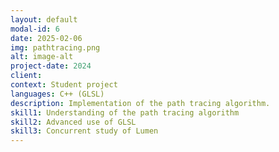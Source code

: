 ```yaml
---
layout: default
modal-id: 6
date: 2025-02-06
img: pathtracing.png
alt: image-alt
project-date: 2024
client:
context: Student project
languages: C++ (GLSL)
description: Implementation of the path tracing algorithm.
skill1: Understanding of the path tracing algorithm
skill2: Advanced use of GLSL
skill3: Concurrent study of Lumen
---
```

